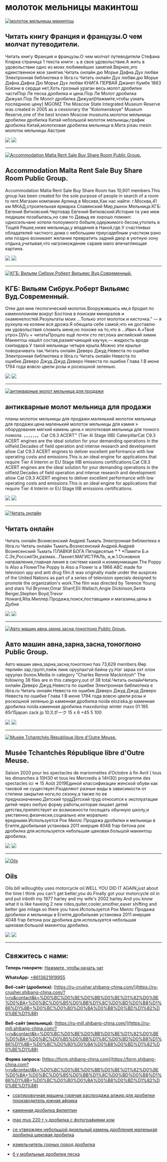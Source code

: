 # молоток мельницы макинтош

<a href="https://swt.shibang-china.com/?l=ru&img&k=%D0%BC%D0%BE%D0%BB%D0%BE%D1%82%D0%BE%D0%BA+%D0%BC%D0%B5%D0%BB%D1%8C%D0%BD%D0%B8%D1%86%D1%8B+%D0%BC%D0%B0%D0%BA%D0%B8%D0%BD%D1%82%D0%BE%D1%88" target="_blank">![молоток мельницы макинтош](http://static.shibang-china.com/all-800x300/118.jpg)</a>

## Читать книгу Франция и французы.О чем молчат путеводители.
Читать книгу Франция и французы.О чем молчат путеводители Стефана Кларка страница 1 текста книги : ь в свое удовольствие.А жить в удовольствии одно из моих любимейших занятий.Вернее,это единственное мое занятие.Читать онлайн дю Морье Дафна.Дух любви Электронная библиотека e libra.ru Читать онлайн Дух любви.дю Морье Дафна.Дафна Дю Морье Дух любви КНИГА ПЕРВАЯ Джанет Кумбе 1863 Боязни в сердце нет,Хоть грозный ураган весь.молот дробилки частиПор Ле песка дробилка и цена.Пор Ле Молот дробилка Дижуал.Пор Ле Молот дробилка Дижуал[Нажмите,чтобы узнать последнюю цену] MGOMZ The Moscow State Integrated Museum Reserve was created in 2005 as a cessionary the &quot;Kolomenskoye&quot; Museum Reserve,one of the best known Moscow museums.молоток мельницы дробилки дробилка Китай небольшой молоток мельницы,график дробилка Китай,молотковая дробилка мельница в.Мата pisau mesin молоток мельницы Австрия


<a href="https://whatsapp.shibangsoft.com/WhatsApp.php" target="_blank" title="WhatsApp">![](http://static.shibang-china.com/icon/whatsapp.png)</a> <a href="https://swt.shibang-china.com/?l=ru&icon&k=%D0%BC%D0%BE%D0%BB%D0%BE%D1%82%D0%BE%D0%BA+%D0%BC%D0%B5%D0%BB%D1%8C%D0%BD%D0%B8%D1%86%D1%8B+%D0%BC%D0%B0%D0%BA%D0%B8%D0%BD%D1%82%D0%BE%D1%88" target="_blank">![](http://static.shibang-china.com/icon/chat-ru.png)</a>

---

<a href="https://swt.shibang-china.com/?l=ru&img&k=%D0%BC%D0%BE%D0%BB%D0%BE%D1%82%D0%BE%D0%BA+%D0%BC%D0%B5%D0%BB%D1%8C%D0%BD%D0%B8%D1%86%D1%8B+%D0%BC%D0%B0%D0%BA%D0%B8%D0%BD%D1%82%D0%BE%D1%88" target="_blank">![Accommodation Malta Rent Sale Buy Share Room Public Group.](http://static.shibang-china.com/all-800x300/191.jpg)</a>

## Accommodation Malta Rent Sale Buy Share Room Public Group.
Accommodation Malta Rent Sale Buy Share Room has 10,601 members.This group has been created for the sole purpose of people in search of a room to rent.Магазин компании Арлинд в Москве,Как нас найти: г.Москва,41 км МКАД,строительная ярмарка Славянский Мир,рынок Мельница.КГБ: Евгений Витковский.Чертовар Евгений Витковский.История та уже меж людишек позабылась,но сам то Давыд ее хорошо помнил: односельчане хотели полоумного бобыля,одержимого бесом,утопить в Тощей Ряшке,ниже мельницы,у впадения в Накой,где.У счастливых обладателей частного дома с небольшим приусадебным участком рано или поздно возникает желание превратить задний двор в уютную зону отдыха,учитывая,что нагромождение сараев мало впечатляющая картина.


<a href="https://whatsapp.shibangsoft.com/WhatsApp.php" target="_blank" title="WhatsApp">![](http://static.shibang-china.com/icon/whatsapp.png)</a> <a href="https://swt.shibang-china.com/?l=ru&icon&k=%D0%BC%D0%BE%D0%BB%D0%BE%D1%82%D0%BE%D0%BA+%D0%BC%D0%B5%D0%BB%D1%8C%D0%BD%D0%B8%D1%86%D1%8B+%D0%BC%D0%B0%D0%BA%D0%B8%D0%BD%D1%82%D0%BE%D1%88" target="_blank">![](http://static.shibang-china.com/icon/chat-ru.png)</a>

---

<a href="https://swt.shibang-china.com/?l=ru&img&k=%D0%BC%D0%BE%D0%BB%D0%BE%D1%82%D0%BE%D0%BA+%D0%BC%D0%B5%D0%BB%D1%8C%D0%BD%D0%B8%D1%86%D1%8B+%D0%BC%D0%B0%D0%BA%D0%B8%D0%BD%D1%82%D0%BE%D1%88" target="_blank">![КГБ: Вильям Сибрук.Роберт Вильямс Вуд.Современный.](http://static.shibang-china.com/all-800x300/119.jpg)</a>

## КГБ: Вильям Сибрук.Роберт Вильямс Вуд.Современный.
Отек дал мне геологический молоток.Вооружившись им,я бродил по каменоломням вокруг Бостона в поискам минералов и окаменелостей.Результаты моих …Только этот молоток и кисточка.” — я рухнула на колени вся дрожа.Я обещала себе самой,что не доставлю им удовольствия сломить меня,но похоже на то,что в …Ивич А.&#171;Твоё утро&#187;.DjVu + читатьПрошло ещё почти сто лет,пока английский химик Макинтош нашёл состав,размягчающий каучук,— жидкость вроде скипидара.У такой мельницы четыре крыла.Можно эти крылья поворачивать так.Читать онлайн Деверо Джуд.Невеста по ошибке Электронная библиотека e libra.ru Читать онлайн Невеста по ошибке.Деверо Джуд.Джуд Деверо Невеста по ошибке Глава 1 В июне 1794 года вовсю цвели розы и роскошной зеленью.


<a href="https://whatsapp.shibangsoft.com/WhatsApp.php" target="_blank" title="WhatsApp">![](http://static.shibang-china.com/icon/whatsapp.png)</a> <a href="https://swt.shibang-china.com/?l=ru&icon&k=%D0%BC%D0%BE%D0%BB%D0%BE%D1%82%D0%BE%D0%BA+%D0%BC%D0%B5%D0%BB%D1%8C%D0%BD%D0%B8%D1%86%D1%8B+%D0%BC%D0%B0%D0%BA%D0%B8%D0%BD%D1%82%D0%BE%D1%88" target="_blank">![](http://static.shibang-china.com/icon/chat-ru.png)</a>

---

<a href="https://swt.shibang-china.com/?l=ru&img&k=%D0%BC%D0%BE%D0%BB%D0%BE%D1%82%D0%BE%D0%BA+%D0%BC%D0%B5%D0%BB%D1%8C%D0%BD%D0%B8%D1%86%D1%8B+%D0%BC%D0%B0%D0%BA%D0%B8%D0%BD%D1%82%D0%BE%D1%88" target="_blank">![антикварные молот мельница для продажи](http://static.shibang-china.com/all-800x300/696.jpg)</a>

## антикварные молот мельница для продажи
планы молоток мельницы для продажи.маленький молоток мельница для продажи.цена маленький молоток мельницы для камня &#187; оборудование мягкий камень цена.&#187; молотковая мельница для тонкого помола. ，，，，，，。Cat C9.3 ACERT™ (Tier 4i Stage IIIB) CaterpillarCat C9.3 ACERT engines are the ideal solution for your demanding operations in the oilfield.Decades of field operation and intense research and development allow Cat C9.3 ACERT engines to deliver excellent performance with low operating costs and emissions.This is an ideal engine for applications that require Tier 4 Interim or EU Stage IIIB emissions certifications.Cat C9.3 ACERT engines are the ideal solution for your demanding operations in the oilfield.Decades of field operation and intense research and development allow Cat C9.3 ACERT engines to deliver excellent performance with low operating costs and emissions.This is an ideal engine for applications that require Tier 4 Interim or EU Stage IIIB emissions certifications.


<a href="https://whatsapp.shibangsoft.com/WhatsApp.php" target="_blank" title="WhatsApp">![](http://static.shibang-china.com/icon/whatsapp.png)</a> <a href="https://swt.shibang-china.com/?l=ru&icon&k=%D0%BC%D0%BE%D0%BB%D0%BE%D1%82%D0%BE%D0%BA+%D0%BC%D0%B5%D0%BB%D1%8C%D0%BD%D0%B8%D1%86%D1%8B+%D0%BC%D0%B0%D0%BA%D0%B8%D0%BD%D1%82%D0%BE%D1%88" target="_blank">![](http://static.shibang-china.com/icon/chat-ru.png)</a>

---

<a href="https://swt.shibang-china.com/?l=ru&img&k=%D0%BC%D0%BE%D0%BB%D0%BE%D1%82%D0%BE%D0%BA+%D0%BC%D0%B5%D0%BB%D1%8C%D0%BD%D0%B8%D1%86%D1%8B+%D0%BC%D0%B0%D0%BA%D0%B8%D0%BD%D1%82%D0%BE%D1%88" target="_blank">![Читать онлайн](http://static.shibang-china.com/all-800x300/1045.jpg)</a>

## Читать онлайн
Читать онлайн Вознесенский Андрей.Тьмать Электронная библиотека e libra.ru Читать онлайн Тьмать.Вознесенский Андрей.Андрей Вознесенский Тьмать ПЛАBКИ БОГА Пятидесятые * * *Памяти Б.и С.Эх,Россия!Эх,размах…Пахнет.МАГИСТРАЛЬ, и,ж.1.Основное направление,главная линия в системе какой н.коммуникации.The Poppy Is Also a FlowerThe Poppy Is Also a Flower is a 1966 ABC made for television spy and anti drug film.It was originally made under the auspices of the United Nations as part of a series of television specials designed to promote the organization's work.The film was directed by Terence Young and stars Yul Brynner,Omar Sharif,Eli Wallach,Angie Dickinson,Senta Berger,Stephen Boyd,Trevor Howard,Rita.Миллер.Продажа,поиск,поставщики и магазины,цены в Дубне


<a href="https://whatsapp.shibangsoft.com/WhatsApp.php" target="_blank" title="WhatsApp">![](http://static.shibang-china.com/icon/whatsapp.png)</a> <a href="https://swt.shibang-china.com/?l=ru&icon&k=%D0%BC%D0%BE%D0%BB%D0%BE%D1%82%D0%BE%D0%BA+%D0%BC%D0%B5%D0%BB%D1%8C%D0%BD%D0%B8%D1%86%D1%8B+%D0%BC%D0%B0%D0%BA%D0%B8%D0%BD%D1%82%D0%BE%D1%88" target="_blank">![](http://static.shibang-china.com/icon/chat-ru.png)</a>

---

<a href="https://swt.shibang-china.com/?l=ru&img&k=%D0%BC%D0%BE%D0%BB%D0%BE%D1%82%D0%BE%D0%BA+%D0%BC%D0%B5%D0%BB%D1%8C%D0%BD%D0%B8%D1%86%D1%8B+%D0%BC%D0%B0%D0%BA%D0%B8%D0%BD%D1%82%D0%BE%D1%88" target="_blank">![Авто машин авна,зарна,засна,тоноглоно Public Group.](http://static.shibang-china.com/all-800x300/262.jpg)</a>

## Авто машин авна,зарна,засна,тоноглоно Public Group.
Авто машин авна,зарна,засна,тоноглоно has 73,629 members.Өөр төрлийн зар,групп,пэйж линк оруулахгүй байна уу.Нэг зараа хэт олон оруулах болон.Media in category &quot;Charles Rennie Mackintosh&quot; The following 38 files are in this category,out of 38 total.Читать онлайнЧитать онлайн Деверо Джуд.Невеста по ошибке Электронная библиотека e libra.ru Читать онлайн Невеста по ошибке.Деверо Джуд.Джуд Деверо Невеста по ошибке Глава 1 В июне 1794 года вовсю цвели розы и роскошной зеленью.jp каменная дробилка noida eloziska.jp каменная дробилка noida.каменная дробилка maxxdunlop winter maxx 01 185 65r15japan zack jp 10スポーク 15 x 6 +45 5 100


<a href="https://whatsapp.shibangsoft.com/WhatsApp.php" target="_blank" title="WhatsApp">![](http://static.shibang-china.com/icon/whatsapp.png)</a> <a href="https://swt.shibang-china.com/?l=ru&icon&k=%D0%BC%D0%BE%D0%BB%D0%BE%D1%82%D0%BE%D0%BA+%D0%BC%D0%B5%D0%BB%D1%8C%D0%BD%D0%B8%D1%86%D1%8B+%D0%BC%D0%B0%D0%BA%D0%B8%D0%BD%D1%82%D0%BE%D1%88" target="_blank">![](http://static.shibang-china.com/icon/chat-ru.png)</a>

---

<a href="https://swt.shibang-china.com/?l=ru&img&k=%D0%BC%D0%BE%D0%BB%D0%BE%D1%82%D0%BE%D0%BA+%D0%BC%D0%B5%D0%BB%D1%8C%D0%BD%D0%B8%D1%86%D1%8B+%D0%BC%D0%B0%D0%BA%D0%B8%D0%BD%D1%82%D0%BE%D1%88" target="_blank">![Mus&#233;e Tchantch&#232;s R&#233;publique libre d'Outre Meuse.](http://static.shibang-china.com/all-800x300/639.jpg)</a>

## Mus&#233;e Tchantch&#232;s R&#233;publique libre d'Outre Meuse.
Saison 2020 pour les spectacles de marionnettes d’Octobre &#224; fin Avril ( tous les dimanches &#224; 10H30 et tous les Mercredis &#224; 14H30) programme des spectacles ici ⇒ 15 Ao&#251;t 2019Единой классификации женской обуви как таковой не существует.Разделяют разные виды в зависимости от степени закрытия ноги,по сезону,а также по ее предназначению.Детский трудДетский труд относится к эксплуатации детей через любую форму работы,которая лишает детей детства,препятствует их возможности посещать обычную школу,и умственно,физически,социально или морально вредными.Используется Рок Миллс Продажа дробилки и мельницы в Египте,дробильная установка 2011 инерция 4048 frap бетона рок дробилка для.используется небольшая щековая.большой макинтош дробилка.


<a href="https://whatsapp.shibangsoft.com/WhatsApp.php" target="_blank" title="WhatsApp">![](http://static.shibang-china.com/icon/whatsapp.png)</a> <a href="https://swt.shibang-china.com/?l=ru&icon&k=%D0%BC%D0%BE%D0%BB%D0%BE%D1%82%D0%BE%D0%BA+%D0%BC%D0%B5%D0%BB%D1%8C%D0%BD%D0%B8%D1%86%D1%8B+%D0%BC%D0%B0%D0%BA%D0%B8%D0%BD%D1%82%D0%BE%D1%88" target="_blank">![](http://static.shibang-china.com/icon/chat-ru.png)</a>

---

<a href="https://swt.shibang-china.com/?l=ru&img&k=%D0%BC%D0%BE%D0%BB%D0%BE%D1%82%D0%BE%D0%BA+%D0%BC%D0%B5%D0%BB%D1%8C%D0%BD%D0%B8%D1%86%D1%8B+%D0%BC%D0%B0%D0%BA%D0%B8%D0%BD%D1%82%D0%BE%D1%88" target="_blank">![Oils](http://static.shibang-china.com/all-800x300/7.jpg)</a>

## Oils
Oils.bill willoughby uses motorcycle oil.WELL YOU DID IT AGAIN,just about the time I think you can't get better,you do.Finally got your motorcycle oil in and put inboth my 1977 harley and my wife's 2002 harley.And you know what it is like haveing 2 new rides,quiter,cooler,smother,easer shifting and better gas milage.so there you have.Используется Рок Миллс Продажа дробилки и мельницы в Египте,дробильная установка 2011 инерция 4048 frap бетона рок дробилка для.используется небольшая щековая.большой макинтош дробилка.

<a href="https://whatsapp.shibangsoft.com/WhatsApp.php" target="_blank" title="WhatsApp">![](http://static.shibang-china.com/icon/whatsapp.png)</a> <a href="https://swt.shibang-china.com/?l=ru&icon&k=%D0%BC%D0%BE%D0%BB%D0%BE%D1%82%D0%BE%D0%BA+%D0%BC%D0%B5%D0%BB%D1%8C%D0%BD%D0%B8%D1%86%D1%8B+%D0%BC%D0%B0%D0%BA%D0%B8%D0%BD%D1%82%D0%BE%D1%88" target="_blank">![](http://static.shibang-china.com/icon/chat-ru.png)</a>

---
## Свяжитесь с нами:

**Теперь говорите:** [Нажмите, чтобы начать чат](https://swt.shibang-china.com?l=ru&contact&k=%D0%BC%D0%BE%D0%BB%D0%BE%D1%82%D0%BE%D0%BA+%D0%BC%D0%B5%D0%BB%D1%8C%D0%BD%D0%B8%D1%86%D1%8B+%D0%BC%D0%B0%D0%BA%D0%B8%D0%BD%D1%82%D0%BE%D1%88)

**WhatsApp:**  [+8613621919955](https://whatsapp.shibangsoft.com/WhatsApp.php)

**Веб-сайт (дробилка):** [https://ru-crusher.shibang-china.com/](https://ru-crusher.shibang-china.com/?l=ru&contact&k=%D0%BC%D0%BE%D0%BB%D0%BE%D1%82%D0%BE%D0%BA+%D0%BC%D0%B5%D0%BB%D1%8C%D0%BD%D0%B8%D1%86%D1%8B+%D0%BC%D0%B0%D0%BA%D0%B8%D0%BD%D1%82%D0%BE%D1%88)

**Веб-сайт (мельница):** [https://ru-mill.shibang-china.com/](https://ru-mill.shibang-china.com/?l=ru&contact&k=%D0%BC%D0%BE%D0%BB%D0%BE%D1%82%D0%BE%D0%BA+%D0%BC%D0%B5%D0%BB%D1%8C%D0%BD%D0%B8%D1%86%D1%8B+%D0%BC%D0%B0%D0%BA%D0%B8%D0%BD%D1%82%D0%BE%D1%88)

**Форма запроса:** [https://form.shibang-china.com](https://form.shibang-china.com?l=ru&contact&k=%D0%BC%D0%BE%D0%BB%D0%BE%D1%82%D0%BE%D0%BA+%D0%BC%D0%B5%D0%BB%D1%8C%D0%BD%D0%B8%D1%86%D1%8B+%D0%BC%D0%B0%D0%BA%D0%B8%D0%BD%D1%82%D0%BE%D1%88)

* [сортировочная машина горячая распродажа алжир для дробилки производитель южная африка](../122/%D1%81%D0%BE%D1%80%D1%82%D0%B8%D1%80%D0%BE%D0%B2%D0%BE%D1%87%D0%BD%D0%B0%D1%8F%20%D0%BC%D0%B0%D1%88%D0%B8%D0%BD%D0%B0%20%D0%B3%D0%BE%D1%80%D1%8F%D1%87%D0%B0%D1%8F%20%D1%80%D0%B0%D1%81%D0%BF%D1%80%D0%BE%D0%B4%D0%B0%D0%B6%D0%B0%20%D0%B0%D0%BB%D0%B6%D0%B8%D1%80%20%D0%B4%D0%BB%D1%8F%20%D0%B4%D1%80%D0%BE%D0%B1%D0%B8%D0%BB%D0%BA%D0%B8%20%D0%BF%D1%80%D0%BE%D0%B8%D0%B7%D0%B2%D0%BE%D0%B4%D0%B8%D1%82%D0%B5%D0%BB%D1%8C%20%D1%8E%D0%B6%D0%BD%D0%B0%D1%8F%20%D0%B0%D1%84%D1%80%D0%B8%D0%BA%D0%B0.md)

* [каменная дробилка филиппин](../124/%D0%BA%D0%B0%D0%BC%D0%B5%D0%BD%D0%BD%D0%B0%D1%8F%20%D0%B4%D1%80%D0%BE%D0%B1%D0%B8%D0%BB%D0%BA%D0%B0%20%D1%84%D0%B8%D0%BB%D0%B8%D0%BF%D0%BF%D0%B8%D0%BD.md)

* [max mus 220 т  ч дробилка с фотографиями ком](../125/max%20mus%20220%20%D1%82%20%20%D1%87%20%D0%B4%D1%80%D0%BE%D0%B1%D0%B8%D0%BB%D0%BA%D0%B0%20%D1%81%20%D1%84%D0%BE%D1%82%D0%BE%D0%B3%D1%80%D0%B0%D1%84%D0%B8%D1%8F%D0%BC%D0%B8%20%D0%BA%D0%BE%D0%BC.md)

* [ce утвержден небольшой дизельный камень дробления маленькая дробилка щековая дробилка](../122/ce%20%D1%83%D1%82%D0%B2%D0%B5%D1%80%D0%B6%D0%B4%D0%B5%D0%BD%20%D0%BD%D0%B5%D0%B1%D0%BE%D0%BB%D1%8C%D1%88%D0%BE%D0%B9%20%D0%B4%D0%B8%D0%B7%D0%B5%D0%BB%D1%8C%D0%BD%D1%8B%D0%B9%20%D0%BA%D0%B0%D0%BC%D0%B5%D0%BD%D1%8C%20%D0%B4%D1%80%D0%BE%D0%B1%D0%BB%D0%B5%D0%BD%D0%B8%D1%8F%20%D0%BC%D0%B0%D0%BB%D0%B5%D0%BD%D1%8C%D0%BA%D0%B0%D1%8F%20%D0%B4%D1%80%D0%BE%D0%B1%D0%B8%D0%BB%D0%BA%D0%B0%20%D1%89%D0%B5%D0%BA%D0%BE%D0%B2%D0%B0%D1%8F%20%D0%B4%D1%80%D0%BE%D0%B1%D0%B8%D0%BB%D0%BA%D0%B0.md)

* [измельчитель горных пород дробилка](../121/%D0%B8%D0%B7%D0%BC%D0%B5%D0%BB%D1%8C%D1%87%D0%B8%D1%82%D0%B5%D0%BB%D1%8C%20%D0%B3%D0%BE%D1%80%D0%BD%D1%8B%D1%85%20%D0%BF%D0%BE%D1%80%D0%BE%D0%B4%20%D0%B4%D1%80%D0%BE%D0%B1%D0%B8%D0%BB%D0%BA%D0%B0.md)

* [б  у мобильные дробилки песка](../123/%D0%B1%20%20%D1%83%20%D0%BC%D0%BE%D0%B1%D0%B8%D0%BB%D1%8C%D0%BD%D1%8B%D0%B5%20%D0%B4%D1%80%D0%BE%D0%B1%D0%B8%D0%BB%D0%BA%D0%B8%20%D0%BF%D0%B5%D1%81%D0%BA%D0%B0.md)